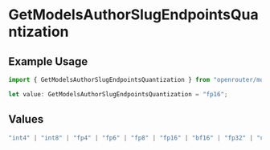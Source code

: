 # GetModelsAuthorSlugEndpointsQuantization

## Example Usage

```typescript
import { GetModelsAuthorSlugEndpointsQuantization } from "openrouter/models/operations";

let value: GetModelsAuthorSlugEndpointsQuantization = "fp16";
```

## Values

```typescript
"int4" | "int8" | "fp4" | "fp6" | "fp8" | "fp16" | "bf16" | "fp32" | "unknown"
```